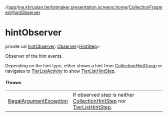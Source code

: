 //[app](../../../index.md)/[me.khruslan.tierlistmaker.presentation.screens.home](../index.md)/[CollectionFragment](index.md)/[hintObserver](hint-observer.md)

# hintObserver

private val [hintObserver](hint-observer.md): [Observer](https://developer.android.com/reference/kotlin/androidx/lifecycle/Observer.html)&lt;[HintStep](../../me.khruslan.tierlistmaker.presentation.utils.hints.core/-hint-step/index.md)&gt;

Observer of the hint events.

Depending on the hint type, either shows a hint from [CollectionHintGroup](../../me.khruslan.tierlistmaker.presentation.utils.hints.collection/-collection-hint-group/index.md) or navigates to [TierListActivity](../../me.khruslan.tierlistmaker.presentation.screens.tierlist/-tier-list-activity/index.md) to show [TierListHintStep](../../me.khruslan.tierlistmaker.presentation.utils.hints.tierlist/-tier-list-hint-step/index.md).

#### Throws

| | |
|---|---|
| [IllegalArgumentException](https://kotlinlang.org/api/latest/jvm/stdlib/kotlin/-illegal-argument-exception/index.html) | If observed step is neither [CollectionHintStep](../../me.khruslan.tierlistmaker.presentation.utils.hints.collection/-collection-hint-step/index.md) nor [TierListHintStep](../../me.khruslan.tierlistmaker.presentation.utils.hints.tierlist/-tier-list-hint-step/index.md). |
